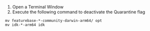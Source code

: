
1. Open a Terminal Window
2. Execute the following command to deactivate the Quarantine flag

```
mv featurebase-*-community-darwin-arm64/ opt
mv idk-*-arm64 idk
```
